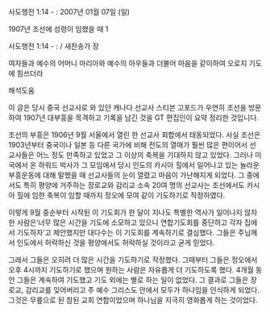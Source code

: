 사도행전 1:14 - : 
2007년 01월 07일 (일)

1907년 조선에 성령이 임했을 때 1



사도행전 1:14 - : / 새찬송가  장


여자들과 예수의 어머니 마리아와 예수의 아우들과 더불어 마음을 같이하여 
오로지 기도에 힘쓰더라

해석도움





이 글은 당시 중국 선교사로 와 있던 캐나다 선교사 스티븐 고포드가 우연히 조선을 방문하여 1907년 대부흥을 목격하고 기록을 남긴 것을 GT 편집인이 요약 정리한 것입니다.

조선의 부흥은 1906년 9월 서울에서 열린 한 선교사 회합에서 태동되었다. 사실 조선은 1903년부터 중국이나 일본 등 다른 국가에 비해 전도의 열매가 훨씬 많은 편이어서 선교사들은 어느 정도 만족하고 있었고 그 이상의 축복을 기대하지 않고 있었다. 그러나 미국에서 온 하워드 박사가 그 모임에서 당시 인도의 카시아 힐에서 일어나고 있는 놀라운 부흥운동에 대해 말했을 때 선교사들의 눈이 열렸고 마음이 가난해지게 되었다. 그 중에서도 특히 평양에 거주하는 장로교와 감리교 소속 20여 명의 선교사는 조선에서도 카시아 힐에 임한 축복이 임할 때까지 정오에 모여 같이 기도하기로 작정하였다.

이렇게 9월 중순부터 시작된 이 기도회가 한 달이 지나도 특별한 역사가 일어나지 않자 한 사람은‘너무 많은 시간을 기도에 소모하고 있으니 연합기도회를 중단하고 각자 집에서 기도하자’고 제안했지만 대다수는 이 기도회를 계속하기로 결심했다. 그들은 주님께서 인도에서 허락하신 것을 평양에서도 허락하실 것이라고 굳게 믿었다.

그래서 그들은 오히려 더 많은 시간을 기도하기로 작정했다. 그때부터 그들은 정오에서 오후 4시까지 기도하기로 했으며 원하는 사람은 자유롭게 더 기도하도록 했다. 4개월 동안 그들은 계속하여 기도했고 기도 외에는 별로 하는 일이 없었다. 그 결과로 그들은 장로교, 감리교를 잊어버리고 주 예수 그리스도 안에서 모두가 하나임을 인식하게 되었다. 그것은 무릎으로 된 참된 교회 연합이었으며 하나님을 지극히 영화롭게 하는 것이었다.